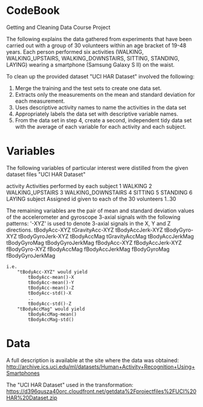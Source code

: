 CodeBook
========
Getting and Cleaning Data Course Project

The following explains the data gathered from experiments that have been carried out with a group of 30 volunteers within an age bracket of 19-48 years. Each person performed six activities (WALKING, WALKING_UPSTAIRS, WALKING_DOWNSTAIRS, SITTING, STANDING, LAYING) wearing a smartphone (Samsung Galaxy S II) on the waist.

To clean up the provided dataset "UCI HAR Dataset" involved the following:
1. Merge the training and the test sets to create one data set.
2. Extracts only the measurements on the mean and standard deviation for each measurement. 
3. Uses descriptive activity names to name the activities in the data set
4. Appropriately labels the data set with descriptive variable names. 
5. From the data set in step 4, create a second, independent tidy data set with the average of each variable for each activity and each subject.

Variables
=========
The following variables of particular interest were distilled from the given dataset files "UCI HAR Dataset"

activity
	Activities performed by each subject
		1 WALKING
		2 WALKING_UPSTAIRS
		3 WALKING_DOWNSTAIRS
		4 SITTING
		5 STANDING
		6 LAYING
subject
	Assigned id given to each of the 30 volunteers
		1..30

The remaining variables are the pair of mean and standard deviation values of the accelerometer and gyroscope 3-axial signals with the following patterns:
'-XYZ' is used to denote 3-axial signals in the X, Y and Z directions.
	tBodyAcc-XYZ
	tGravityAcc-XYZ
	tBodyAccJerk-XYZ
	tBodyGyro-XYZ
	tBodyGyroJerk-XYZ
	tBodyAccMag
	tGravityAccMag
	tBodyAccJerkMag
	tBodyGyroMag
	tBodyGyroJerkMag
	fBodyAcc-XYZ
	fBodyAccJerk-XYZ
	fBodyGyro-XYZ
	fBodyAccMag
	fBodyAccJerkMag
	fBodyGyroMag
	fBodyGyroJerkMag

	i.e.
		"tBodyAcc-XYZ" would yield
			tBodyAcc-mean()-X
			tBodyAcc-mean()-Y
			tBodyAcc-mean()-Z
			tBodyAcc-std()-X
			..
			tBodyAcc-std()-Z
		"tBodyAccMag" would yield
			tBodyAccMag-mean()
			tBodyAccMag-std()

Data
====
A full description is available at the site where the data was obtained: 
	http://archive.ics.uci.edu/ml/datasets/Human+Activity+Recognition+Using+Smartphones 

The "UCI HAR Dataset" used in the transformation: 
	https://d396qusza40orc.cloudfront.net/getdata%2Fprojectfiles%2FUCI%20HAR%20Dataset.zip
